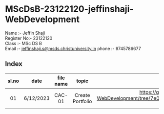 # MScDsB-23122120-jeffinshaji-WebDevelopment
Name :- Jeffin Shaji  
Register No:- 23122120   
Class :- MSc DS B   
Email :- jeffinshaji.s@msds.christuniversity.in
phone :- 9745786677
## Index
|sl.no|date|file name|topic|Link|
|:---:|:--:|:-------:|:---:|:--:|
|01|6/12/2023|CAC-01|Create Portfolio|https://github.com/Jeffinshaji/MScDsB-23122120-jeffinshaji-WebDevelopment/tree/7e09befca2c53ad922e2218695b7266ca084e5cb/Web%20Designs/CAC-1/portfolio|